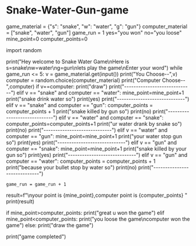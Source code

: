 # Snake-Water-Gun-game
game_material = {"s": "snake", "w": "water", "g": "gun"}
computer_material = ["snake", "water", "gun"]
game_run = 1
yes="you won"
no="you loose"
mine_point=0
computer_points=0


import random

print("Hey welcome to Snake Water Game\nHere is s=snake\nw=water\ng=gun\nlets play the game\nEnter your word")
while game_run <= 5:
    v = game_material.get(input())
    print("You Choose--",v)
    computer = random.choice(computer_material)
    print("Computer Choose--",computer)
    if v==computer:
        print("draw")
        print("-----------------------------")
    elif v == "snake" and computer == "water":
        mine_point=mine_point+1
        print("snake drink water so")
        print(yes)
        print("-----------------------------")
    elif v == "snake" and computer == "gun":
        computer_points = computer_points + 1
        print("snake killed by gun so")
        print(no)
        print("-----------------------------")
    elif v == "water" and computer == "snake":
        computer_points=computer_points+1
        print("ur water drank by snake so")
        print(no)
        print("-----------------------------")
    elif v == "water" and computer == "gun":
        mine_point=mine_point+1
        print("your water stop gun so")
        print(yes)
        print("-----------------------------")
    elif v == "gun" and computer == "snake":
        mine_point=mine_point+1
        print("snake killed by your gun so")
        print(yes)
        print("-----------------------------")
    elif v == "gun" and computer == "water":
        computer_points = computer_points + 1
        print("because your bullet stop by water so")
        print(no)
        print("-----------------------------")

    game_run = game_run + 1

result=f"\nyour point is {mine_point},computer point is {computer_points} "
print(result)

if mine_point>computer_points:
    print("great u won the game")
elif mine_point<computer_points:
    print("you loose the game\ncomputer won the game")
else:
    print("draw the game")

print("game completed")


